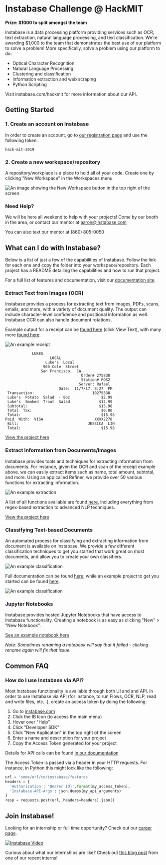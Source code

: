 # Instabase Challenge @ HackMIT

**Prize: $1000 to split amongst the team**

Instabase is a data processing platform providing services such as OCR, text extraction, natural language processing, and text classification. We're awarding $1,000 to the team that demonstrates the best use of our platform to solve a problem! More specifically, solve a problem using our platform to do:

* Optical Character Recognition
* Natural Language Processing
* Clustering and classification
* Information extraction and web scraping
* Python Scripting

Visit instabase.com/hackmit for more information about our API.


## Getting Started

### 1. Create an account on Instabase

In order to create an account, go to [our registration page](https://www.instabase.com/account/register?use_token=true) and use the following token:

```
hack-mit-2019
```

### 2. Create a new workspace/repository

A repository/workplace is a place to hold all of your code. Create one by clicking "New Workspace" in the Workspaces menu.

![An image showing the New Workspace button in the top right of the screen](images/new_workspace.png "New Workspace")


### Need Help?

We will be here all weekend to help with your projects! Come by our booth in the area, or contact our mentor at aaron@instabase.com

You can also text our mentor at (860) 805-0050


## What can I do with Instabase?

Below is a list of just a few of the capabilities of Instabase. Follow the link for each one and copy the folder into your workspace/repository. Each project has a README detailing the capabilities and how to run that project.

For a full list of features and documentation, visit our [documentation site](https://www.instabase.com/docs/index.html).

### Extract Text from Images (OCR)

Instabase provides a process for extracting text from images, PDFs, scans, emails, and more, with a variety of document quality. The output can include character-level confidence and positional information as well. Instabase OCR can also
handle document rotations.

Example output for a receipt can be [found here](https://www.instabase.com/apps/ocr/review-doc/vontell/hackmit/fs/Instabase%20Drive/ocr-text-extraction/samples/out/s1_process_files/traderj_1.jpg.ibocr?i=0&ibflowresults=#) (click View Text), with many more [found here](https://www.instabase.com/vontell/hackmit/fs/Instabase%20Drive/ocr-text-extraction/samples/out/s1_process_files/).

![An example receipt](images/receipt.jpeg "Example receipt")

```
            LUKES
                    LOCAL
                  Luke's  Local
                 960 Cole  Street
                San Francisco,  CA
                                  Order# 275838
                                  Station# POS2
                                 Server: Rafael
                        Date:  11/7/17, 8:27  PM
 Transaction:                          10275838
 Luke's  Potato  Salad  - 8oz              $2.99
 Luke's  Smoked  Trout  Salad             $12.99
 Subtotal:                                $15.98
 Total  Tax:                               $0.00
 Total:                                    $15.98
Paid  With:  VISA                       XXXX2278
 Bill:                               JESSICA  LIN
 Total:                                    $15.98
 ```

[View the project here](https://www.instabase.com/vontell/hackmit/fs/Instabase%20Drive/ocr-text-extraction/)

### Extract Information from Documents/Images

Instabase provides tools and techniques for extracting information from documents. For instance, given the OCR and scan of the receipt example above, we can easily extract items such as name, total amount, subtotal, and more. Using an app called Refiner, we provide over 50 various functions for extracting information.

![An example extraction](images/review.png "Example Extraction")

A list of all functions available are found [here](https://www.instabase.com/docs/content/functions/index.html), including everything from regex-based extraction to advanced NLP techniques.

[View the project here](https://www.instabase.com/vontell/hackmit/fs/Instabase%20Drive/information-extraction/)


### Classifying Text-based Documents

An automated process for classifying and extracting information from document is available on Instabase. We provide a few different classification techniques to get you started that work great on most documents, and allow you to create your own classifiers.

![An example classification](images/classifier.png "Example Classification")

Full documentation can be found [here](https://www.instabase.com/docs/content/apps/classifier/index.html), while an example project to get you started can be found [here](https://www.instabase.com/vontell/hackmit/fs/Instabase%20Drive/document-classifier/).

![An example classification](images/classifier_screen.png "Example Classification")

### Jupyter Notebooks

Instabase provides hosted Jupyter Notebooks that have access to Instabase functionality. Creating a notebook is as easy as clicking "New" > "New Notebook". 

[See an example notebook here](https://www.instabase.com/vontell/hackmit/fs/Instabase%20Drive/jupyter-notebook/)

*Note: Sometimes renaming a notebook will say that it failed - clicking rename again will fix that issue.*

## Common FAQ

### How do I use Instabase via API?

Most Instabase functionality is available through both UI and and API. In order to use Instabase via API (for instance, to run Flows, OCR, NLP, read and write files, etc...), create an access token by doing the following:

1. Go to [instabase.com](https://www.instabase.com/)
2. Click the IB Icon (to access the main menu)
3. Hover over "Help"
4. Click "Developer SDK"
5. Click "New Application" in the top right of the screen
6. Enter a name and description for your project
7. Copy the Access Token generated for your project

Details for API calls can be found [in our documentation](https://www.instabase.com/docs/content/apis/index.html)

The Access Token is passed via a header in your HTTP requests. For instance, in Python this might look like the following:

```python
url = 'some/url/to/instabase/features'
headers = {
  'Authorization': 'Bearer {0}'.format(my_access_token),
  'Instabase-API-Args': json.dumps(my_api_arguments)
}
resp = requests.post(url, headers=headers).json()
```

## Join Instabase!

Looking for an internship or full time opportunity? Check out our [career page](https://www.instabase.com/about/careers/).


[![Instabase Video](http://img.youtube.com/vi/9M4zqGCE2kk/0.jpg)](http://www.youtube.com/watch?v=9M4zqGCE2kk)

Curious about what our internships are like? Check out [this blog post](https://blogs.instabase.com/interning-at-instabase-the-10-million-dollar-ideas-b8cbb1168ed3) from one of our recent interns!